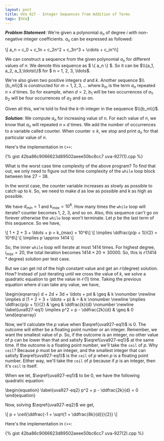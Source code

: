 ```yaml
---
layout: post
title: UVa 927 - Integer Sequences from Addition of Terms
tags: [UVa]
---
```


***Problem Statement***: We're given a polynomial $a_n$ of degree $i$ with non-negative integer coefficients. $a_n$ can be expressed as followed: 

\\[ a_n = c_0 + c_1n + c_2n^2 + c_3n^3 + \cdots + c_in^i\\]

We can construct a sequence from the given polynomial $a_n$ for different values of $n$. We denote this sequence as $ \\{ a_n \\} $. So it can be $\\{a_1, a_2, a_3,\ldots\\}$ for $ n = 1, 2, 3, \ldots$. 

We're also given two positive integers $d$ and $k$. Another sequence $\\{b_m\\}$ is constructed for $m = 1,2,3,\ldots$ where $b_m$ is the term $a_n$ repeated $n \times d$ times. So for example, when $d = 2$, $b_1$ will be two occurrences of $a_1$. $b_2$ will be four occurrences of $a_2$ and so on. 

Given all this, we're told to find the $k$-th integer in the sequence $\\{b_m\\}$.

***Solution***: We compute $a_n$ for increasing value of $n$. For each value of $n$, we know that $a_n$ will repeated $n \times d$ times. We add the number of occurrences to a variable called $\textrm{counter}$. When $\textrm{counter} \geq k$, we stop and print $a_n$ for that particular value of $n$. 

Here's the implementation in ``C++``:

{% gist 42ba86c9066623d89502aeee50bc6cc7 uva-927(1).cpp %}

What is the worst case time complexity of the above program? To find that out, we only need to figure out the time complexity of the ``while`` loop block between line $27-38$. 

In the worst case, the $\textrm{counter}$ variable increases as slowly as possible to catch up to $k$. So, we need to make $d$ as low as possible and $k$ as high as possible. 

We have $d_{min} = 1$ and $k_{max} = 10^6$. How many times the ``while`` loop will iterate? $\textrm{counter}$ becomes $1$, $2$, $3$, and so on. Also, this sequence can't go on forever otherwise the ``while`` loop won't terminate. Let $p$ be the last term of this sequence. So we have,

\\[ 1 + 2 + 3 + \ldots + p = k_{max} = 10^6\\]
\\[ \implies \ddfrac{p(p + 1)}{2} = 10^6\\]
\\[ \implies p \approx 1414 \\]

So, the inner ``while`` loop will iterate at most $1414$ times. For highest degree, $i_{max} = 20$, the total iteration becomes $1414 \times 20 \approx 30000$. So, this is $\mathcal{O}(1414*\textrm{degree}$) solution per test case. 

But we can get rid of the high constant value and get an $\mathcal{O}(\textrm{degree})$ solution. How? Instead of just iterating until we cross the value of $k$, we solve a quadratic equation to get the value in $\mathcal{O}(1)$ time. Taking the previous equation where $d$ can take any value, we have,

\begin{eqnarray}
d + 2d + 3d + \ldots + pd & \geq & k \nonumber \newline
\implies d (1 + 2 + 3 + \ldots + p) & = & k \nonumber \newline
\implies \ddfrac{p(p + 1)}{2} & \geq & \ddfrac{k}{d} \nonumber \newline
\label{uva927-eq1}
\implies p^2 + p - \ddfrac{2k}{d} & \geq & 0
\end{eqnarray}

Now, we'll calculate the $p$ value when $\eqref{uva927-eq1}$ is $0$. The outcome will either be a floating point number or an integer. Remember, we want the smallest value of $p$. So, if the outcome is an integer, no other value of $p$ can be lower than that and satisfy $\eqref{uva927-eq1}$ at the same time. If the outcome is a floating point number, we'll take the ``ceil`` of $p$. Why ``ceil``? Because $p$ must be an integer, and the smallest integer that can satisfy $\eqref{uva927-eq1}$ is the ``ceil`` of $p$ when $p$ is a floating point number. Either way, we'll take the ``ceil`` of $p$ because if $p$ is an integer, then it's ``ceil`` is itself. 

When we let, $\eqref{uva927-eq1}$ to be $0$, we have the following quadratic equation:

\begin{equation}
\label{uva927-eq2}
p^2 + p - \ddfrac{2k}{d} = 0
\end{equation}

Now, solving $\eqref{uva927-eq2}$ we get, 

\\[ p = \ceil{\ddfrac{-1 + \sqrt{1 + \ddfrac{8k}{d}}}{2}} \\]


Here's the implementation in ``C++``:

{% gist 42ba86c9066623d89502aeee50bc6cc7 uva-927(2).cpp %}



